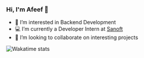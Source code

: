### Hi, I'm Afeef 👋
- 👀 I’m interested in Backend Development
- 💻 I’m currently a Developer Intern at [Sanoft](https://www.sanoft.com/)
- 💞️ I’m looking to collaborate on interesting projects

![Wakatime stats](https://github-readme-stats.vercel.app/api/wakatime?username=MOHAMMEDAFEEF&layout=compact)

<!--
**MOHAMMEDAFEEF/MOHAMMEDAFEEF** is a ✨ _special_ ✨ repository because its `README.md` (this file) appears on your GitHub profile.

Here are some ideas to get you started:

- 🔭 I’m currently working on ...
- 🌱 I’m currently learning ...
- 👯 I’m looking to collaborate on ...
- 🤔 I’m looking for help with ...
- 💬 Ask me about ...
- 📫 How to reach me: ...
- 😄 Pronouns: ...
- ⚡ Fun fact: ...
-->
